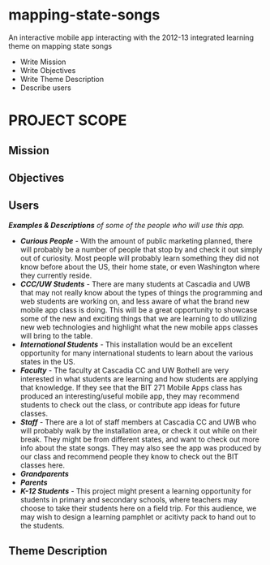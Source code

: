 mapping-state-songs
===================

An interactive mobile app interacting with the 2012-13 integrated learning theme on mapping state songs
* Write Mission
* Write Objectives
* Write Theme Description
* Describe users

# PROJECT SCOPE

Mission
----------
Objectives
----------
Users 
------
_**Examples &amp; Descriptions** of some of the people who will use this app._
* **_Curious People_** - With the amount of public marketing planned, there will probably be a number of people that stop by and check it out simply out of curiosity. Most people will probably learn something they did not know before about the US, their home state, or even Washington where they currently reside.
* **_CCC/UW Students_** - There are many students at Cascadia and UWB that may not really know about the types of things the programming and web students are working on, and less aware of what the brand new mobile app class is doing.  This will be a great opportunity to showcase some of the new and exciting things that we are learning to do utilizing new web technologies and highlight what the new mobile apps classes will bring to the table.
* **_International Students_** - This installation would be an excellent opportunity for many international students to learn about the various states in the US.
* **_Faculty_** - The faculty at Cascadia CC and UW Bothell are very interested in what students are learning and how students are applying that knowledge. If they see that the BIT 271 Mobile Apps class has produced an interesting/useful mobile app, they may recommend students to check out the class, or contribute app ideas for future classes.
* **_Staff_** - There are a lot of staff members at Cascadia CC and UWB who will probably walk by the installation area, or check it out while on their break. They might be from different states, and want to check out more info about the state songs. They may also see the app was produced by our class and recommend people they know to check out the BIT classes here.
* **_Grandparents_** 
* **_Parents_**
* **_K-12 Students_** - This project might present a learning opportunity for students in primary and secondary schools, where teachers may choose to take their students here on a field trip. For this audience, we may wish to design a learning pamphlet or acitivty pack to hand out to the students.

Theme Description
-----------------
